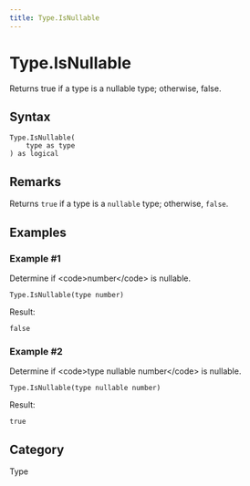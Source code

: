 ```yaml
---
title: Type.IsNullable
---
```


# Type.IsNullable


Returns true if a type is a nullable type; otherwise, false.


## Syntax

```powerquery
Type.IsNullable(
    type as type
) as logical
```


## Remarks

Returns <code>true</code> if a type is a <code>nullable</code> type; otherwise, <code>false</code>.


## Examples

### Example #1 
Determine if &lt;code&gt;number&lt;/code&gt; is nullable.
```powerquery
Type.IsNullable(type number)
```

Result: 
```powerquery
false
```


### Example #2 
Determine if &lt;code&gt;type nullable number&lt;/code&gt; is nullable.
```powerquery
Type.IsNullable(type nullable number)
```

Result: 
```powerquery
true
```




## Category
Type
